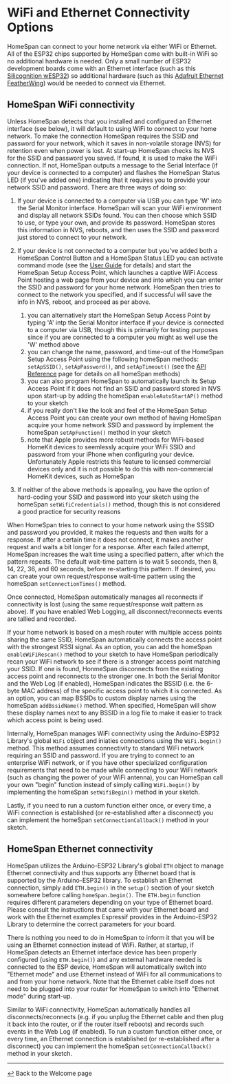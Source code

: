 # WiFi and Ethernet Connectivity Options

HomeSpan can connect to your home network via either WiFi or Ethernet. All of the ESP32 chips supported by HomeSpan come with built-in WiFi so no additional hardware is needed. Only a small number of ESP32 development boards come with an Ethernet interface (such as this [Silicognition wESP32](https://wesp32.com)) so additional hardware (such as this [Adafruit Ethernet FeatherWing](https://www.adafruit.com/product/3201)) would be needed to connect via Ethernet.

## HomeSpan WiFi connectivity

Unless HomeSpan detects that you installed and configured an Ethernet interface (see below), it will default to using WiFi to connect to your home network.  To make the connection HomeSpan requires the SSID and password for your network, which it saves in non-volatile storage (NVS) for retention even when power is lost.  At start-up HomeSpan checks its NVS for the SSID and password you saved.  If found, it is used to make the WiFi connection.  If not, HomeSpan outputs a message to the Serial Interface (if your device is connected to a computer) and flashes the HomeSpan Status LED (if you've added one) indicating that it requires you to provide your network SSID and password.  There are three ways of doing so:

1. If your device is connected to a computer via USB you can type 'W' into the Serial Monitor interface.  HomeSpan will scan your WiFi environment and display all network SSIDs found.  You can then choose which SSID to use, or type your own, and provide its password.  HomeSpan stores this information in NVS, reboots, and then uses the SSID and password just stored to connect to your network.

1. If your device is not connected to a computer but you've added both a HomeSpan Control Button and a HomeSpan Status LED you can activate command mode (see the [User Guide](UserGuide.md) for details) and start the HomeSpan Setup Access Point, which launches a captive WiFi Access Point hosting a web page from your device and into which you can enter the SSID and password for your home network.  HomeSpan then tries to connect to the network you specified, and if successful will save the info in NVS, reboot, and proceed as per above.   
    1. you can alternatively start the HomeSpan Setup Access Point by typing 'A' intp the Serial Monitor interface if your device is connected to a computer via USB, though this is primarily for testing purposes since if you are connected to a computer you might as well use the 'W' method above
    1. you can change the name, password, and time-out of the HomeSpan Setup Access Point using the following homeSpan methods: `setApSSID()`, `setApPassword()`, and `setApTimeout()` (see the [API Reference](Reference.md) page for details on all homeSpan methods)
    1. you can also program HomeSpan to automatically launch its Setup Access Point if it does not find an SSID and password stored in NVS upon start-up by adding the homeSpan `enableAutoStartAP()` method to your sketch
    1. if you really don't like the look and feel of the HomeSpan Setup Access Point you can create your own method of having HomeSpan acquire your home network SSID and password by implement the homeSpan `setApFunction()` method in your sketch
    1. note that Apple provides more robust methods for WiFi-based HomeKit devices to seemlessly acquire your WiFi SSID and password from your iPhone when configuring your device.  Unfortunately Apple restricts this feature to licensed commercial devices only and it is not possible to do this with non-commercial HomeKit devices, such as HomeSpan
    
1. If neither of the above methods is appealing, you have the option of hard-coding your SSID and password into your sketch using the homeSpan `setWifiCredentials()` method, though this is not considered a good practice for security reasons

When HomeSpan tries to connect to your home network using the SSSID and password you provided, it makes the requests and then waits for a response.  If after a certain time it does not connect, it makes another request and waits a bit longer for a response.  After each failed attempt, HomeSpan increases the wait time using a specified pattern, after which the pattern repeats.  The default wait-time pattern is to wait 5 seconds, then 8, 14, 22, 36, and 60 seconds, before re-starting this pattern.  If desired, you can create your own request/response wait-time pattern using the homeSpan `setConnectionTimes()` method.

Once connected, HomeSpan automatically manages all reconnects if connectivity is lost (using the same request/response wait pattern as above).  If you have enabled Web Logging, all disconnect/reconnects events are tallied and recorded.

If your home network is based on a mesh router with multiple access points sharing the same SSID, HomeSpan automatically connects the access point with the strongest RSSI signal.  As an option, you can add the homeSpan `enableWiFiRescan()` method to your sketch to have HomeSpan periodically recan your WiFi network to see if there is a stronger access point matching your SSID.  If one is found, HonmeSpan disconnects from the existing access point and reconnects to the stronger one.  In both the Serial Monitor and the Web Log (if enabled), HomeSpan indicates the BSSID (i.e. the 6-byte MAC address) of the specific access point to which it is connected.  As an option, you can map BSSIDs to custom display names using the homeSpan `addBssidName()` method.  When specified, HomeSpan will show these display names next to any BSSID in a log file to make it easier to track which access point is being used.

Internally, HomeSpan manages WiFi connectivity using the Arduino-ESP32 Library's global `WiFi` object and iniaties connections using the `WiFi.begin()` method.  This method assumes connectivity to standard WiFi network requiring an SSID and password.  If you are trying to connect to an enterprise WiFi network, or if you have other specialized configuration requirements that need to be made while connecting to your WiFi network (such as changing the power of your WiFi antenna), you can HomeSpan call your own "begin" function instead of simply calling `WiFi.begin()` by implementing the homeSpan `setWifiBegin()` method in your sketch.

Lastly, if you need to run a custom function either once, or every time, a WiFi connection is established (or re-established after a disconnect) you can implement the homeSpan `setConnectionCallback()` method in your sketch.

## HomeSpan Ethernet connectivity

HomeSpan utilizes the Arduino-ESP32 Library's global `ETH` object to manage Ethernet connectivity and thus supports any Ethernet board that is supported by the Arduino-ESP32 library.  To establish an Ethernet connection, simply add `ETH.begin()` in the `setup()` section of your sketch somewhere before calling `homeSpan.begin()`.  The `ETH.begin` function requires different parameters depending on your type of Ethernet board.  Please consult the instructions that came with your Ethernet board and work with the Ethernet examples Espressif provides in the Arduino-ESP32 Library to determine the correct parameters for your board.

There is nothing you need to do in HomeSpan to inform it that you will be using an Ethernet connection instead of WiFi.  Rather, at startup, if HomeSpan detects an Ethernet interface device has been properly configured (using `ETH.begin()`) and any external hardware needed is connected to the ESP device, HomeSpan will automatically switch into "Ethernet mode" and use Ethernet instead of WiFi for all communications to and from your home network.  Note that the Ethernet cable itself does not need to be plugged into your router for HomeSpan to switch into "Ethernet mode" during start-up.

Similar to WiFi connectivity, HomeSpan automatically handles all disconnects/reconnects (e.g. if you unplug the Ethernet cable and then plug it back into the router, or if the router itself reboots) and records such events in the Web Log (if enabled).  To run a custom function either once, or every time, an Ethernet connection is established (or re-established after a disconnect) you can implement the homeSpan `setConnectionCallback()` method in your sketch.

---

[↩️](../README.md) Back to the Welcome page


